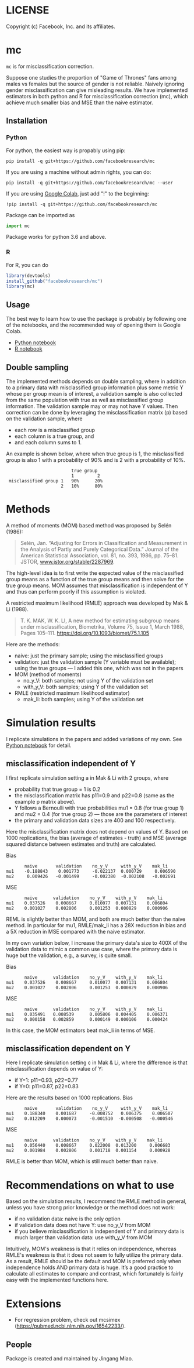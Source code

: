 # LICENSE
Copyright (c) Facebook, Inc. and its affiliates.

# mc

`mc` is for misclassification correction.

Suppose one studies the proportion of "Game of Thrones" fans among males vs females
but the source of gender is not reliable. Naively ignoring gender misclassification
can give misleading results. We have implemented estimators in both python and R for
misclassification correction (mc), which achieve much smaller bias and MSE than the
naive estimator.
## Installation

### Python
For python, the easiest way is propably using pip:

```
pip install -q git+https://github.com/facebookresearch/mc
```

If you are using a machine without admin rights, you can do:

```
pip install -q git+https://github.com/facebookresearch/mc --user
```

If you are using [Google Colab](https://colab.research.google.com/), just add
"!" to the beginning:

```
!pip install -q git+https://github.com/facebookresearch/mc
```

Package can be imported as

```python
import mc
```

Package works for python 3.6 and above.

### R
For R, you can do

```R
library(devtools)
install_github("facebookresearch/mc")
library(mc)
```
## Usage

The best way to learn how to use the package is probably by following one of the
notebooks, and the recommended way of opening them is Google Colab.

* [Python notebook](./notebooks/simulations_py.ipynb)
* [R notebook](./notebooks/simulations_R.ipynb)

## Double sampling

The implemented methods depends on double sampling, where
in addition to a primary data with misclassified group information plus some metric
Y whose per group mean is of interest, a validation sample is also collected from
the same population with true as well as misclassified group information.
The validation sample may or may not have Y values. Then correction can be done
by leveraging the misclassification matrix (p) based on the validation sample, where
* each row is a misclassified group
* each column is a true group, and
* and each column sums to 1.

An example is shown below, where when true group is 1, the misclassified group is
also 1 with a probability of 90% and is 2 with a probability of 10%.

```
                         true group
                         1         2
 misclassified group 1   90%      20%
                     2   10%      80%
```

# Methods

A method of moments (MOM) based method was proposed by Selén (1986):
> Selén, Jan. “Adjusting for Errors in Classification and Measurement in the
Analysis of Partly and Purely Categorical Data.” Journal of the American
Statistical Association, vol. 81, no. 393, 1986, pp. 75–81.
JSTOR, www.jstor.org/stable/2287969.

The high-level idea is to first write the expected value of the misclassified group
means as a function of the true group means and then solve for the true group means.
MOM assumes that misclassification is independent of Y and thus can perform poorly
if this assumption is violated.

A restricted maximum likelihood (RMLE) approach was developed by Mak & Li (1988).
>T. K. MAK, W. K. LI, A new method for estimating subgroup means under
misclassification, Biometrika, Volume 75, Issue 1, March 1988, Pages 105–111.
https://doi.org/10.1093/biomet/75.1.105


Here are the methods:
* naive: just the primary sample; using the misclassified groups
* validation: just the validation sample (Y variable must be available);
  using the true groups  — I added this one, which was not in the papers
* MOM (method of moments)
    - no_y_V: both samples; not using Y of the validation set
    - with_y_V: both samples;  using Y of the validation set
* RMLE (restricted maximum likelihood estimator)
    - mak_li: both samples;  using Y of the validation set

# Simulation results
I replicate simulations in the papers and added variations of my own.
See [Python notebook](./notebooks/simulations_py.ipynb) for detail.


## misclassification independent of Y
I first replicate simulation setting a in Mak & Li with 2 groups, where
* probability that true group = 1 is 0.2
* the misclassification matrix has p11=0.9 and p22=0.8
  (same as the example p matrix above).
* Y follows a Bernoulli with true probabilities 
  mu1 = 0.8 (for true group 1) and mu2 = 0.4 (for true group 2) —
  those are the parameters of interest
* the primary and validation data sizes are 400 and 100 respectively.

Here the misclassification matrix does not depend on values of Y.
Based on 1000 replications, the bias (average of estimates - truth)
and MSE (average squared distance between estimates and truth) are calculated.

Bias
```
       naive       validation    no_y_V     with_y_V    mak_li 
mu1    -0.188843    0.001773     -0.022137  0.000729     0.006590 
mu2     0.009426   -0.001499     -0.002380  -0.002108   -0.002691
```

MSE
```
       naive      validation    no_y_V    with_y_V    mak_li 
mu1    0.037526    0.008667     0.010077  0.007131    0.006804 
mu2    0.001027    0.002806     0.001253  0.000829    0.000906
```

REML is slightly better than MOM, and both are much better than the
naive method. In particular for mu1, RMLE/mak_li has a 28X reduction
in bias and a 5X reduction in MSE compared with the naive estimator.

In my own variation below, I increase the primary data's size to
400X of the validation data to mimic a common use case,
where the primary data is huge but the validation, e.g., a survey, is quite small.

Bias
```
       naive      validation    no_y_V    with_y_V    mak_li 
mu1    0.037526    0.008667     0.010077  0.007131    0.006804 
mu2    0.001027    0.002806     0.001253  0.000829    0.000906
```

MSE
```
       naive      validation    no_y_V    with_y_V    mak_li 
mu1    0.035491   0.008539      0.005806  0.004405    0.006371
mu2    0.000158   0.002859      0.000149  0.000106    0.000424
```

In this case, the MOM estimators beat mak_li in terms of MSE.

## misclassification dependent on Y
Here I replicate simulation setting c in Mak & Li, where the difference
is that misclassification depends on value of Y:
* if Y=1: p11=0.93, p22=0.77
* if Y=0: p11=0.87, p22=0.83

Here are the results based on 1000 replications.
Bias
```
       naive       validation    no_y_V     with_y_V    mak_li 
mu1    0.188340    0.001687     -0.008752   0.006375    0.006507
mu2    0.012209    0.000073     -0.001510  -0.000508   -0.000546
```

MSE
```
       naive      validation    no_y_V    with_y_V    mak_li 
mu1    0.056440    0.008667     0.022008  0.013200     0.006683
mu2    0.001984    0.002806     0.001718  0.001154     0.000928
```

RMLE is better than MOM, which is still much better than naive.

# Recommendations on what to use
Based on the simulation results, I recommend the RMLE method in general,
unless you have strong prior knowledge or the method does not work:
* if no validation data: naive is the only option
* if validation data does not have Y: use no_y_V from MOM
* if you believe misclassification is independent of Y and primary data
  is much larger than validation data: use with_y_V from MOM

Intuitively, MOM's weakness is that it relies on independence,
whereas RMLE's weakness is that it does not seem to fully utilize the primary data.
As a result, RMLE should be the default and MOM is preferred only
when independence holds AND primary data is huge.
It’s a good practice to calculate all estimates to compare and contrast,
which fortunately is fairly easy with the implemented functions here.

# Extensions
* For regression problem, check out mcsimex (https://pubmed.ncbi.nlm.nih.gov/16542233/).

## People
Package is created and maintained by Jingang Miao.

